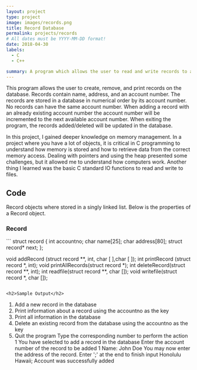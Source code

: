 ```yaml
---
layout: project
type: project
image: images/records.png
title: Record Database
permalink: projects/records
# All dates must be YYYY-MM-DD format!
date: 2018-04-30
labels:
  - C
  - C++

summary: A program which allows the user to read and write records to a database. Written in two versions; C and C++.
---
```


This program allows the user to create, remove, and print records on the database. Records contain name, address, and an account number. The records are stored in a database in numerical order by its account number. No records can have the same account number. When adding a record with an already existing account number the account number will be incremented to the next available account number. When exiting the program, the records added/deleted will be updated in the database.

In this project, I gained deeper knowledge on memory management. In a project where you have a lot of objects, it is critical in C programming to understand how memory is stored and how to retrieve data from the correct memory access. Dealing with pointers and using the heap presented some challenges, but it allowed me to understand how computers work. Another thing I learned was the basic C standard IO functions to read and write to files.

<h2>Code</h2>

Record objects where stored in a singly linked list. Below is the properties of a Record object.

<h3>Record</h3>
```
struct record
{
    int                accountno;
    char               name[25];
    char               address[80];
    struct record*     next;
};

void addRecord (struct record **, int, char [ ],char [ ]);
int printRecord (struct record *, int);
void printAllRecords(struct record *);
int deleteRecord(struct record **, int);
int readfile(struct record **, char []);
void writefile(struct record *, char []);
```

<h2>Sample Output</h2>
```
1. Add a new record in the database
2. Print information about a record using the accountno as the key
3. Print all information in the database
4. Delete an existing record from the database using the accountno as the key
5. Quit the program
Type the corresponding number to perform the action
1
You have selected to add a record in the database
Enter the account number of the record to be added
1
Name: John Doe
You may now enter the address of the record.
Enter ';' at the end to finish input
Honolulu
Hawaii;
Account was successfully added
```
